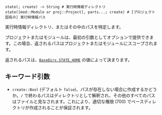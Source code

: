 ```
state(; create) -> String # 実行時情報ディレクトリ
state([mod::Module or proj::Project], parts...; create) # [プロジェクト固有の] 実行時情報パス
```

実行時情報ディレクトリ、またはその中のパスを特定します。

プロジェクトまたはモジュールは、最初の引数としてオプションで提供できます。この場合、返されるパスはプロジェクトまたはモジュールにスコープされます。

返されるパスは、[`BaseDirs.STATE_HOME`](@ref) の値によって決まります。

## キーワード引数

  * `create::Bool` (デフォルト `false`)、パスが存在しない場合に作成するかどうか。`/` で終わるパスはディレクトリとして解釈され、その他のすべてのパスはファイルと見なされます。これにより、適切な権限 (700) でベースディレクトリが作成されることが保証されます。
